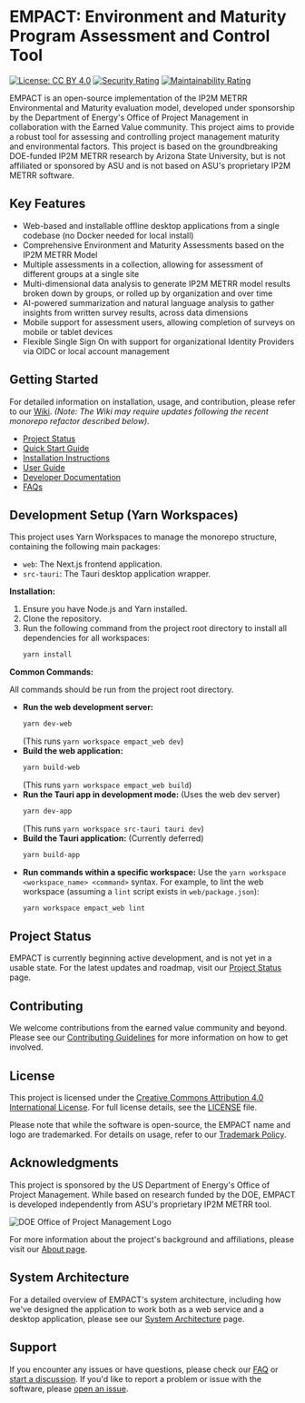 # EMPACT: Environment and Maturity Program Assessment and Control Tool

[![License: CC BY 4.0](https://licensebuttons.net/l/by/4.0/80x15.png)](https://creativecommons.org/licenses/by/4.0/)
[![Security Rating](https://sonarcloud.io/api/project_badges/measure?project=cahaseler_EMPACT&metric=security_rating)](https://sonarcloud.io/summary/new_code?id=cahaseler_EMPACT)
[![Maintainability Rating](https://sonarcloud.io/api/project_badges/measure?project=cahaseler_EMPACT&metric=sqale_rating)](https://sonarcloud.io/summary/new_code?id=cahaseler_EMPACT)

EMPACT is an open-source implementation of the IP2M METRR Environmental and Maturity evaluation model, developed under sponsorship by the Department of Energy's Office of Project Management in collaboration with the Earned Value community. This project aims to provide a robust tool for assessing and controlling project management maturity and environmental factors. This project is based on the groundbreaking DOE-funded IP2M METRR research by Arizona State University, but is not affiliated or sponsored by ASU and is not based on ASU's proprietary IP2M METRR software.

## Key Features

- Web-based and installable offline desktop applications from a single codebase (no Docker needed for local install)
- Comprehensive Environment and Maturity Assessments based on the IP2M METRR Model
- Multiple assessments in a collection, allowing for assessment of different groups at a single site
- Multi-dimensional data analysis to generate IP2M METRR model results broken down by groups, or rolled up by organization and over time
- AI-powered summarization and natural language analysis to gather insights from written survey results, across data dimensions
- Mobile support for assessment users, allowing completion of surveys on mobile or tablet devices
- Flexible Single Sign On with support for organizational Identity Providers via OIDC or local account management

## Getting Started

For detailed information on installation, usage, and contribution, please refer to our [Wiki](https://github.com/cahaseler/EMPACT/wiki). *(Note: The Wiki may require updates following the recent monorepo refactor described below).*

- [Project Status](https://github.com/cahaseler/EMPACT/wiki/Project-Status)
- [Quick Start Guide](https://github.com/cahaseler/EMPACT/wiki/Quick-Start-Guide)
- [Installation Instructions](https://github.com/cahaseler/EMPACT/wiki/Installation-Instructions)
- [User Guide](https://github.com/cahaseler/EMPACT/wiki/User-Guide)
- [Developer Documentation](https://github.com/cahaseler/EMPACT/wiki/Developer-Documentation)
- [FAQs](https://github.com/cahaseler/EMPACT/wiki/FAQs)

## Development Setup (Yarn Workspaces)

This project uses Yarn Workspaces to manage the monorepo structure, containing the following main packages:

- `web`: The Next.js frontend application.
- `src-tauri`: The Tauri desktop application wrapper.

**Installation:**

1.  Ensure you have Node.js and Yarn installed.
2.  Clone the repository.
3.  Run the following command from the project root directory to install all dependencies for all workspaces:
    ```bash
    yarn install
    ```

**Common Commands:**

All commands should be run from the project root directory.

-   **Run the web development server:**
    ```bash
    yarn dev-web
    ```
    (This runs `yarn workspace empact_web dev`)
-   **Build the web application:**
    ```bash
    yarn build-web
    ```
    (This runs `yarn workspace empact_web build`)
-   **Run the Tauri app in development mode:** (Uses the web dev server)
    ```bash
    yarn dev-app
    ```
    (This runs `yarn workspace src-tauri tauri dev`)
-   **Build the Tauri application:** (Currently deferred)
    ```bash
    yarn build-app
    ```
-   **Run commands within a specific workspace:**
    Use the `yarn workspace <workspace_name> <command>` syntax. For example, to lint the web workspace (assuming a `lint` script exists in `web/package.json`):
    ```bash
    yarn workspace empact_web lint
    ```

## Project Status

EMPACT is currently beginning active development, and is not yet in a usable state. For the latest updates and roadmap, visit our [Project Status](Project-Status) page.

## Contributing

We welcome contributions from the earned value community and beyond. Please see our [Contributing Guidelines](https://github.com/empact/EMPACT/wiki/Contributing-Guidelines) for more information on how to get involved.

## License

This project is licensed under the [Creative Commons Attribution 4.0 International License](https://creativecommons.org/licenses/by/4.0/). For full license details, see the [LICENSE](https://github.com/empact/EMPACT/blob/main/LICENSE) file.

Please note that while the software is open-source, the EMPACT name and logo are trademarked. For details on usage, refer to our [Trademark Policy](https://github.com/empact/EMPACT/wiki/Trademark-Policy).

## Acknowledgments

This project is sponsored by the US Department of Energy's Office of Project Management. While based on research funded by the DOE, EMPACT is developed independently from ASU's proprietary IP2M METRR tool.

![DOE Office of Project Management Logo](https://github.com/user-attachments/assets/8a1cbc2f-f857-45ea-b101-df8eef5274af)

For more information about the project's background and affiliations, please visit our [About page](https://github.com/empact/EMPACT/wiki/About).

## System Architecture

For a detailed overview of EMPACT's system architecture, including how we've designed the application to work both as a web service and a desktop application, please see our [System Architecture](https://github.com/empact/EMPACT/wiki/System-Architecture) page.

## Support

If you encounter any issues or have questions, please check our [FAQ](https://github.com/empact/EMPACT/wiki/FAQ) or [start a discussion](https://github.com/cahaseler/EMPACT/discussions). If you'd like to report a problem or issue with the software, please [open an issue](https://github.com/empact/EMPACT/issues).
